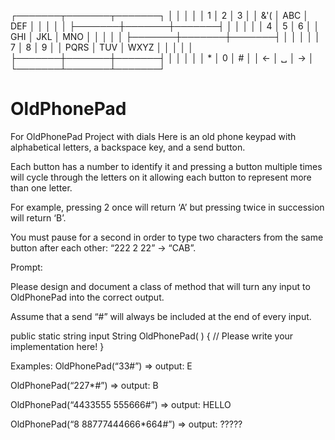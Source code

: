 ┌───────┬───────┬───────┐
│       │       │       │
│   1   │   2   │   3   │
│  &'(  │  ABC  │  DEF  │
│       │       │       │
├───────┼───────┼───────┤
│       │       │       │
│   4   │   5   │   6   │
│  GHI  │  JKL  │  MNO  │
│       │       │       │
├───────┼───────┼───────┤
│       │       │       │
│   7   │   8   │   9   │
│ PQRS  │  TUV  │ WXYZ  │
│       │       │       │
├───────┼───────┼───────┤
│       │       │       │
│   *   │   0   │   #   │
│   ←   │   ␣   │   →   │
└───────┴───────┴───────┘

# OldPhonePad
For OldPhonePad Project with dials
Here is an old phone keypad with alphabetical letters, a
backspace key, and a send button.

Each button has a number to identify it and pressing a button
multiple times will cycle through the letters on it allowing each button to represent more than one letter.

For example, pressing 2 once will return ‘A’ but pressing twice
in succession will return ‘B’.

You must pause for a second in order to type two characters from the same button after each other: “222 2 22” -> “CAB”.

Prompt:

Please design and document a class of method that will turn any input to OldPhonePad
into the correct output.

Assume that a send “#” will always be included at the end of every input.

public static string input String OldPhonePad( ) {
// Please write your implementation here!
}


Examples:
OldPhonePad(“33#”) => output: E

OldPhonePad(“227*#”) => output: B

OldPhonePad(“4433555 555666#”) => output: HELLO

OldPhonePad(“8 88777444666*664#”) => output: ?????
